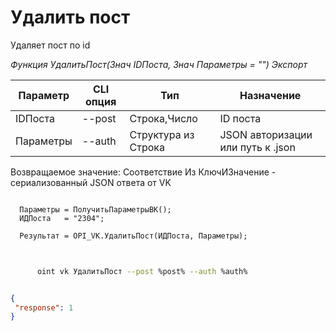 ﻿---
sidebar_position: 3
---

# Удалить пост
 Удаляет пост по id


*Функция УдалитьПост(Знач IDПоста, Знач Параметры = "") Экспорт*

  | Параметр | CLI опция | Тип | Назначение |
  |-|-|-|-|
  | IDПоста | --post | Строка,Число | ID поста |
  | Параметры | --auth | Структура из Строка | JSON авторизации или путь к .json |

  
  Возвращаемое значение:   Соответствие Из КлючИЗначение - сериализованный JSON ответа от VK

```bsl title="Пример кода"
	
  Параметры = ПолучитьПараметрыВК();
  ИДПоста   = "2304";
  
  Результат = OPI_VK.УдалитьПост(ИДПоста, Параметры);
	
```

```sh title="Пример команды CLI"
    
      oint vk УдалитьПост --post %post% --auth %auth%


```


```json title="Результат"

{
 "response": 1
}

```
